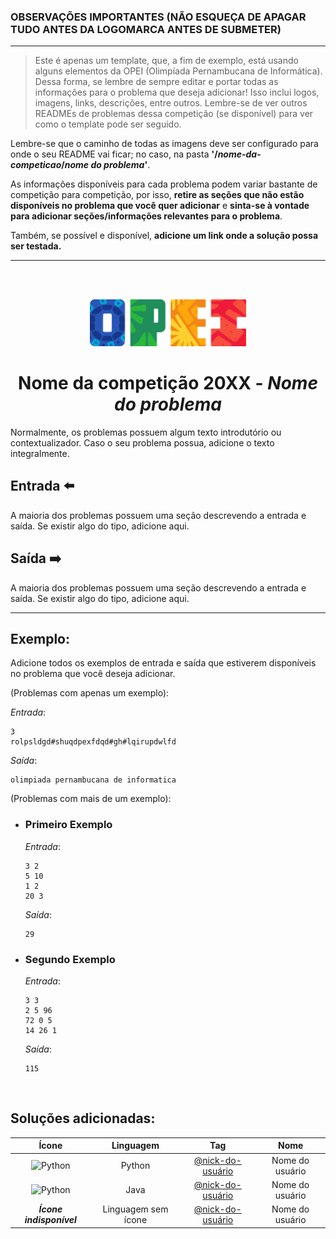 ### **OBSERVAÇÕES IMPORTANTES (NÃO ESQUEÇA DE APAGAR TUDO ANTES DA LOGOMARCA ANTES DE SUBMETER)**
--- 
> Este é apenas um template, que, a fim de exemplo, está usando alguns elementos da OPEI (Olimpíada Pernambucana de Informática). Dessa forma, se lembre de sempre editar e portar todas as informações para o problema que deseja adicionar! Isso inclui logos, imagens, links, descrições, entre outros. Lembre-se de ver outros READMEs de problemas dessa competição (se disponível) para ver como o template pode ser seguido.

Lembre-se que o caminho de todas as imagens deve ser configurado para onde o seu README vai ficar; no caso, na pasta **'/*nome-da-competicao*/*nome do problema*'**.

As informações disponíveis para cada problema podem variar bastante de competição para competição, por isso, **retire as seções que não estão disponíveis no problema que você quer adicionar** e **sinta-se à vontade para adicionar seções/informações relevantes para o problema**.

Também, se possível e disponível, **adicione um link onde a solução possa ser testada.**

---

<br>
<br>

<p align="center">
  <img width="250px" src="../../../docs/imagens/opei/logo_opei.png"/> 
</p>

 <h1 align="center" style="font-weight: bold">Nome da competição 20XX - <span style="font-style: italic">Nome do problema</span></h1>

Normalmente, os problemas possuem algum texto introdutório ou contextualizador. Caso o seu problema possua, adicione o texto integralmente.

## Entrada ⬅️ 
A maioria dos problemas possuem uma seção descrevendo a entrada e saída. Se existir algo do tipo, adicione aqui.

## Saída ➡️
A maioria dos problemas possuem uma seção descrevendo a entrada e saída. Se existir algo do tipo, adicione aqui.

---
## Exemplo:
Adicione todos os exemplos de entrada e saída que estiverem disponíveis no problema que você deseja adicionar.

(Problemas com apenas um exemplo):

*Entrada*:
```
3
rolpsldgd#shuqdpexfdqd#gh#lqirupdwlfd
```
*Saída*:
```
olimpiada pernambucana de informatica
```

(Problemas com mais de um exemplo):
- ### Primeiro Exemplo
  *Entrada*:
  ```
  3 2
  5 10
  1 2
  20 3
  ```
  *Saída*:
  ```
  29
  ```
- ### Segundo Exemplo
  *Entrada*:
  ```
  3 3
  2 5 96
  72 0 5
  14 26 1
  ```
  *Saída*:
  ```
  115
  ```

<br/>

## Soluções adicionadas:
| Ícone | Linguagem | Tag | Nome |
|:---:|:---:|:---:|:---:|
| <img width="100px" alt="Python" src="../../../docs/recursos/ícones/python.svg"> | Python | [@nick-do-usuário](link.do.perfil) | Nome do usuário |
| <img width="100px" alt="Python" src="../../../docs/recursos/ícones/java.svg"> | Java | [@nick-do-usuário](link.do.perfil) | Nome do usuário |
| ***Ícone indisponível*** | Linguagem sem ícone | [@nick-do-usuário](link.do.perfil) | Nome do usuário |